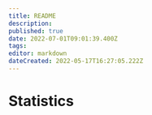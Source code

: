 ```yaml
---
title: README
description: 
published: true
date: 2022-07-01T09:01:39.400Z
tags: 
editor: markdown
dateCreated: 2022-05-17T16:27:05.222Z
---
```


# Statistics

<style>
.theme-default-content:not(.custom){
    max-width:1280px;
}
.resourceCard{
    flex-basis:30%; margin-bottom:1rem
}
</style>
<div style="display:flex; flex-direction:row; flex-wrap:wrap; justify-content:space-evenly; align-content:space-around">

<ResourceCard
    class="resourceCard"
    headerColor="#0088CC"
    title="Official Statistics"
    subtitle= "Catalyst Generated Statistics" 
    url="/statistics/official_statistics/"
    linkText="Go to Page"
    target="_self"
    text="Officially generated statistics" />
<!-- There is no such resource, maybe we need to recover it
<ResourceCard
    class="resourceCard"
    headerColor="#0088CC"
    title="'Offical' Analysis"
    subtitle="Analysis of the offical statistics by IOGs Catalyst team and other recognised community analysts."
    url="/statistics/official_analysis/"
    linkText="Go to Page"
    target="_self"
    text="The vCA-tool was designed allow vCAs (veteren Community advisors to provide a better user experience and a better way tocoordinate the vCA work." />
    -->
<ResourceCard
    class="resourceCard"
    headerColor="#8FD14F"
    title="Community Statistics"
    subtitle= "Community Generated Statistics" 
    url="/statistics/community_statistics_page/"
    linkText="Go to Page"
    target="_self"
    text="Statistics generated through works undertaken by the community and shared with the community. " />

  <!-- There is no such resource, maybe we need to recover it
<ResourceCard
    class="resourceCard"
    headerColor="#8FD14F"
    title="Community Analysis"
    subtitle="Shared pool of analysis undertaken by the community"
    url="/statistics/community_analysis/"
    linkText="Go to Page"
    target="_self"
    text="These are analysis undertaken by the community on both offical and community statistics. If you have analysis that you wish to share please contact us on [Telegram]|(https://t.me/cardanoaim_official)" />
-->
  <ResourceCard
    class="resourceCard"
    headerColor="#8FD14F"
    title="Voter Survey Results"
    url="/statistics/voter_survey/"
    linkText="Go to Page"
    target="_self"
    text="Results of a survey conducted among voters" />
</div>
